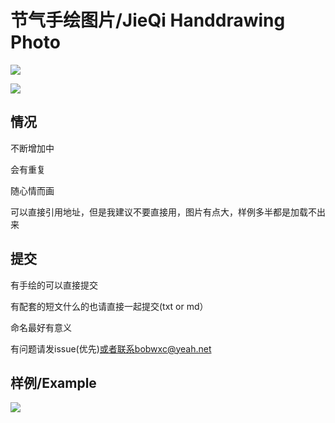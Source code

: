 # 节气手绘图片/JieQi Handdrawing Photo

[![](https://img.shields.io/badge/jieqi-site-green)](https://bobwxc.github.io/jieqi/)


[![](https://img.shields.io/badge/license-Mulan_PSL_v1-blue)](https://license.coscl.org.cn/MulanPSL/)

## 情况

不断增加中

会有重复

随心情而画

可以直接引用地址，但是我建议不要直接用，图片有点大，样例多半都是加载不出来

## 提交

有手绘的可以直接提交

有配套的短文什么的也请直接一起提交(txt or md）

命名最好有意义

有问题请发issue(优先)或者联系bobwxc@yeah.net

## 样例/Example

![](https://bobwxc.github.io/jieqi/photos/20190520_041107919_iOS.png)



